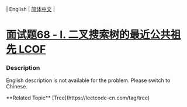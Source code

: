 | English | [简体中文](README.md) |

# [面试题68 - I. 二叉搜索树的最近公共祖先 LCOF](https://leetcode-cn.com/problems/er-cha-sou-suo-shu-de-zui-jin-gong-gong-zu-xian-lcof)
 ### Description
<p>English description is not available for the problem. Please switch to Chinese.</p>
**Related Topic**  [Tree](https://leetcode-cn.com/tag/tree) 